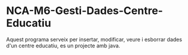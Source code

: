 # NCA-M6-Gesti-Dades-Centre-Educatiu

Aquest programa serveix per insertar, modificar, veure i esborrar dades d'un centre educatiu, es un projecte amb java.
